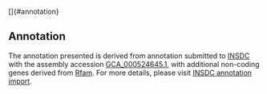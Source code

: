 []{#annotation}

Annotation
----------

The annotation presented is derived from annotation submitted to
[INSDC](http://www.insdc.org) with the assembly accession
[GCA\_000524645.1](http://www.ebi.ac.uk/ena/data/view/GCA_000524645.1),
with additional non-coding genes derived from
[Rfam](http://rfam.xfam.org/). For more details, please visit [INSDC
annotation
import](http://ensemblgenomes.org/info/data/insdc_annotation).

